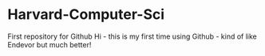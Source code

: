 # Harvard-Computer-Sci
First repository for Github
Hi - this is my first time using Github - kind of like Endevor but much better!
